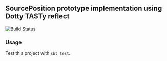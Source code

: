 ## SourcePosition prototype implementation using Dotty TASTy reflect
[![Build Status](https://travis-ci.org/nicolasstucki/minitest-sourcelocation-dotty-macro.svg?branch=master)](https://travis-ci.org/nicolasstucki/minitest-sourcelocation-dotty-macro)

### Usage

Test this project with `sbt test`.
